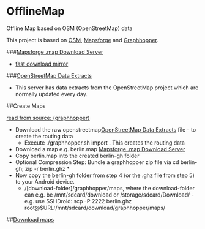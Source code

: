 # OfflineMap
Offline Map based on OSM (OpenStreetMap) data

This project is based on [OSM](https://www.openstreetmap.org/), [Mapsforge](https://github.com/mapsforge/mapsforge)
and [Graphhopper](https://graphhopper.com/).


###[Mapsforge .map Download Server](http://download.mapsforge.org/)
- [fast download mirror](http://ftp-stud.hs-esslingen.de/pub/Mirrors/download.mapsforge.org/maps/)

###[OpenStreetMap Data Extracts](http://download.geofabrik.de/)
- This server has data extracts from the OpenStreetMap project which are normally updated every day.


##Create Maps

[read from source: (graphhopper)](https://github.com/graphhopper/graphhopper/blob/master/docs/android/index.md)

- Download the raw openstreetmap[OpenStreetMap Data Extracts](http://download.geofabrik.de/) file - to create the routing data
    - Execute ./graphhopper.sh import <your-osm-file>. This creates the routing data
- Download a map e.g. berlin.map [Mapsforge .map Download Server](http://download.mapsforge.org/)
- Copy berlin.map into the created berlin-gh folder
- Optional Compression Step: Bundle a graphhopper zip file via cd berlin-gh; zip -r berlin.ghz *
- Now copy the berlin-gh folder from step 4 (or the .ghz file from step 5) to your Android device.
    - /[download-folder]/graphhopper/maps, where the download-folder can e.g. be /mnt/sdcard/download or
/storage/sdcard/Download/ - e.g. use SSHDroid: scp -P 2222 berlin.ghz root@$URL:/mnt/sdcard/download/graphhopper/maps/

##[Download maps](http://folk.ntnu.no/junjung/osm/v1/)